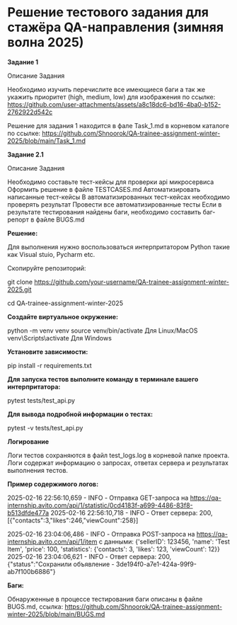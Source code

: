 # Решение тестового задания для стажёра QA-направления (зимняя волна 2025)

**Задание 1**

Описание Задания

Необходимо изучить перечислите все имеющиеся баги а так же укажить приоритет (high, medium, low) для изображения по ссылке: 
https://github.com/user-attachments/assets/a8c18dc6-bd16-4ba0-b152-2762922d542c

Решение для задания 1 находится в фале Task_1.md в корневом каталоге по ссылке: https://github.com/Shnoorok/QA-trainee-assignment-winter-2025/blob/main/Task_1.md

**Задание 2.1**

Описание Задания


Необходимо составьте тест-кейсы для проверки api микросервиса
Оформить решение в файле TESTCASES.md
Автоматизировать написанные тест-кейсы 
В автоматизированных тест-кейсах необходимо проверять результат
Провести все автоматизированные тесты
Если в результате тестирования найдены баги, необходимо составить баг-репорт в файле BUGS.md

**Решение:**

Для выполнения нужно воспользоваться интерпритатором Python такие как Visual stuio, Pycharm etc.

Скопируйте репозиторий:

git clone https://github.com/your-username/QA-trainee-assignment-winter-2025.git

cd QA-trainee-assignment-winter-2025

**Создайте виртуальное окружение:**

python -m venv venv
source venv/bin/activate  Для Linux/MacOS
venv\Scripts\activate     Для Windows

**Установите зависимости:**

pip install -r requirements.txt

**Для запуска тестов выполните команду в терминале вашего интерпритатора:**

pytest tests/test_api.py

**Для вывода подробной информации о тестах:**

pytest -v tests/test_api.py

**Логирование**

Логи тестов сохраняются в файл test_logs.log в корневой папке проекта. Логи содержат информацию о запросах, ответах сервера и результатах выполнения тестов.

**Пример содержимого логов:**

2025-02-16 22:56:10,659 - INFO - Отправка GET-запроса на https://qa-internship.avito.com/api/1/statistic/0cd4183f-a699-4486-83f8-b513dfde477a
2025-02-16 22:56:10,718 - INFO - Ответ сервера: 200, [{"contacts":3,"likes":246,"viewCount":258}]

2025-02-16 23:04:06,486 - INFO - Отправка POST-запроса на https://qa-internship.avito.com/api/1/item с данными: {'sellerID': 123456, 'name': 'Test Item', 'price': 100, 'statistics': {'contacts': 3, 'likes': 123, 'viewCount': 12}}
2025-02-16 23:04:06,621 - INFO - Ответ сервера: 200, {"status":"Сохранили объявление - 3de194f0-a7e1-424a-99f9-ab7f100b6886"}

**Баги:**

Обнаруженные в процессе тестирования баги описаны в файле BUGS.md, ссылка: https://github.com/Shnoorok/QA-trainee-assignment-winter-2025/blob/main/BUGS.md

